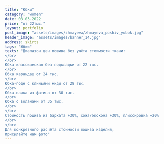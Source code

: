 ```yaml
---
title: "Юбки"
category: "women"
date: 03.03.2022
price: "от 22тыс."
layout: portfolio
post_image: "assets/images/zhmayeva/zhmayeva_poshiv_yubok.jpg"
header_image: "assets/images/banner_14.jpg"
address: skirts
tags: "Юбки"
texts: "Диапазон цен пошива без учёта стоимости ткани:
</br>
</br>
Юбка классическая без подкладки от 22 тыс.
</br>
Юбка карандаш от 24 тыс.
</br>
Юбка-годе с клиньями миди от 28 тыс.
</br>
Юбка-пачка из фатина от 30 тыс.
</br>
Юбка с воланами от 35 тыс.
</br>
</br>
Стоимость пошива из бархата +30%, кожа/экокожа +30%, плиссировка +20%
</br>
</br>
Для конкретного расчёта стоимости пошива изделия,
присылайте нам фото"
---
```


